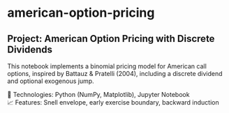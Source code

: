 # american-option-pricing
## Project: American Option Pricing with Discrete Dividends

This notebook implements a binomial pricing model for American call options, inspired by Battauz & Pratelli (2004), including a discrete dividend and optional exogenous jump.

🔧 Technologies: Python (NumPy, Matplotlib), Jupyter Notebook  
📈 Features: Snell envelope, early exercise boundary, backward induction
